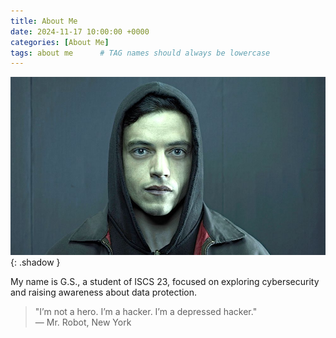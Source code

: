 ```yaml
---
title: About Me
date: 2024-11-17 10:00:00 +0000
categories: [About Me]
tags: about me      # TAG names should always be lowercase
---
```

![Desktop View](images/my_photo.jpg){: .shadow }

My name is G.S., a student of ISCS 23, focused on exploring cybersecurity and raising awareness about data protection.


> "I’m not a hero. I’m a hacker. I’m a depressed hacker."  
> — Mr. Robot, New York  




